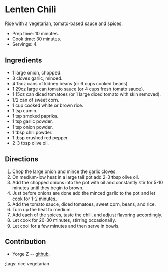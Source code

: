 # Lenten Chili

Rice with a vegetarian, tomato-based sauce and spices.

- Prep time: 10 minutes.
- Cook time: 30 minutes.
- Servings: 4.

## Ingredients

- 1 large onion, chopped.
- 3 cloves garlic, minced.
- 4 15oz cans of kidney beans (or 6 cups cooked beans).
- 1 29oz large can tomato sauce (or 4 cups fresh tomato sauce).
- 1 15oz can diced tomatoes (or 1 large diced tomato with skin removed).
- 1/2 can of sweet corn.
- 1 cup cooked white or brown rice.
- 1 tsp cumin.
- 1 tsp smoked paprika.
- 1 tsp garlic powder.
- 1 tsp onion powder.
- 1 tbsp chili powder.
- 1 tbsp crushed red pepper.
- 2-3 tbsp olive oil.

## Directions

1. Chop the large onion and mince the garlic cloves.
2. On medium-low heat in a large tall pot add 2-3 tbsp olive oil.
3. Add the chopped onions into the pot with oil and constantly stir for 5-10
   minutes until they begin to brown.
4. Just before onions are done add the minced garlic to the pot and let cook for
   1-2 minutes.
5. Add the tomato sauce, diced tomatoes, sweet corn, beans, and rice.
6. Turn up the heat to medium.
6. Add each of the spices, taste the chili, and adjust flavoring accordingly.
7. Let cook for 20-30 minutes, stirring occasionally.
8. Let cool for a few minutes and then serve in bowls.

## Contribution

- Yorge Z -- [github](https://github.com/yorgez).

;tags: rice vegetarian

